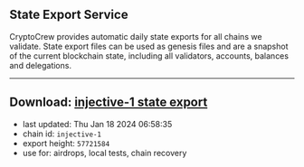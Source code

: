 ## State Export Service
CryptoCrew provides automatic daily state exports for all chains we validate. State export files can be used as genesis files and are a snapshot of the current blockchain state, including all validators, accounts, balances and delegations.

---
**Download: [injective-1 state export](https://dl.ccvalidators.com/SERVICE/injective/injective-1_export_57721584.json)**
---

- last updated: Thu Jan 18 2024 06:58:35
- chain id: `injective-1`
- export height: `57721584`
- use for: airdrops, local tests, chain recovery
